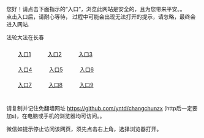 您好！请点击下面指示的“入口”，浏览此网站是安全的，且为您带来平安。。 <br/>
点击入口后，请耐心等待， 过程中可能会出现无法打开的提示，请忽略，最终会进入网站. </br>

法轮大法在长春<br/>
<div style="padding:10px"><a style="margin:20px" target="_blank" href="https://drlck8m74z3dm.cloudfront.net/2Qpsp?tvaxbhoq" id="ccLink1" rel="nofollow">入口1</a> <a target="_blank" style="margin:20px" href="https://d3eakmhsxthzzm.cloudfront.net/2Qpsp?pteptuh" id="ccLink2" rel="nofollow">入口2</a> <a style="margin:20px" target="_blank" href="https://d2qx2y50vb6hi1.cloudfront.net/2Qpsp?ucuhm" id="ccLink3" rel="nofollow">入口3</a></div>

<div style="padding:10px" ><a style="margin:20px" target="_blank" href="https://drlck8m74z3dm.cloudfront.net/2Qpsp?tvaxbhoq" id="ccLink4" rel="nofollow">入口4</a> <a style="margin:20px" href="https://d3eakmhsxthzzm.cloudfront.net/2Qpsp?pteptuh" target="_blank" id="ccLink5" rel="nofollow">入口5</a> <a style="margin:20px" href="https://d2qx2y50vb6hi1.cloudfront.net/2Qpsp?ucuhm" target="_blank" id="ccLink6" rel="nofollow">入口6</a></div>

<div style="padding:10px"><a style="margin:20px" target="_blank" href="https://drlck8m74z3dm.cloudfront.net/2Qpsp?tvaxbhoq" id="ccLink7" rel="nofollow">入口7</a> <a style="margin:20px" href="https://d3eakmhsxthzzm.cloudfront.net/2Qpsp?pteptuh" target="_blank" id="ccLink8" rel="nofollow">入口8</a> <a style="margin:20px" target="_blank" href="https://d2qx2y50vb6hi1.cloudfront.net/2Qpsp?ucuhm" id="ccLink9" rel="nofollow">入口9</a></div>

<br/>



请复制并记住免翻墙网址 https://github.com/yntd/changchunzx (http后一定要加s)，在电脑或手机的浏览器均可访问。。<br/>

微信如提示停止访问该网页，须先点击右上角，选择浏览器打开。
